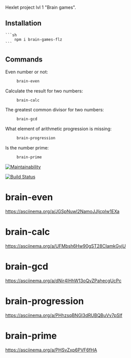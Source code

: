 
Hexlet project lvl 1 "Brain games".

## Installation

    ```sh
        npm i brain-games-flz
    ```

## Commands
 
   Even number or not:
   ```sh
        brain-even 
   ```
   Calculate the result for two numbers:
   ```sh     
        brain-calc
   ```     

   The greatest common divisor for two numbers:
   ```sh
        brain-gcd
   ```     

   What element of arithmetic progression is missing:
   ```sh
        brain-progression
   ```     

   Is the number prime:
   ```sh
        brain-prime 
   ```     

[![Maintainability](https://api.codeclimate.com/v1/badges/4a80466527da7cc3aff9/maintainability)](https://codeclimate.com/github/floydezus/project-lvl1-s486/maintainability)

[![Build Status](https://travis-ci.org/floydezus/project-lvl1-s486.svg?branch=master)](https://travis-ci.org/floydezus/project-lvl1-s486)

# brain-even
https://asciinema.org/a/JGSpNuwl2NamoJJljcplw1EXa

# brain-calc
https://asciinema.org/a/UFMbsh6Hw90gST28CIamkGyjU

# brain-gcd
https://asciinema.org/a/dNir4IHhW13oQvZPahecgUcPc

# brain-progression
https://asciinema.org/a/PHhzsqBNGI3dRUBQBuVv7pSIf

# brain-prime
https://asciinema.org/a/PHSvZxp6PVF6fHA
